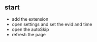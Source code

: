 ## start
- add the extension
- open settings and set the evid and time
- open the autoSkip
- refresh the page
